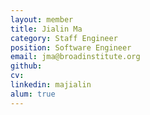 ```yaml
---
layout: member
title: Jialin Ma
category: Staff Engineer
position: Software Engineer
email: jma@broadinstitute.org
github: 
cv:
linkedin: majialin
alum: true
---
```


